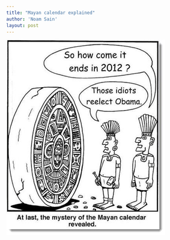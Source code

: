 ```yaml
---
title: "Mayan calendar explained"
author: 'Noam Sain'
layout: post
---
```


![Mayan calendar](/assets/2012/2012-11-mayan-calendar.jpg "Mayan calendar")
